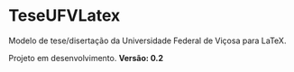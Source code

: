 # TeseUFVLatex
Modelo de tese/disertação da Universidade Federal de Viçosa para LaTeX.

Projeto em desenvolvimento. **Versão: 0.2**
